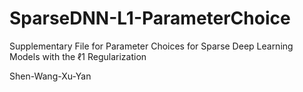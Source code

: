 # SparseDNN-L1-ParameterChoice
Supplementary File for Parameter Choices for Sparse Deep Learning Models with the ℓ1
Regularization 

Shen-Wang-Xu-Yan
